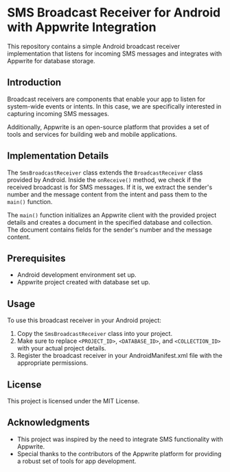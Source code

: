 # SMS Broadcast Receiver for Android with Appwrite Integration

This repository contains a simple Android broadcast receiver implementation that listens for incoming SMS messages and integrates with Appwrite for database storage.

## Introduction

Broadcast receivers are components that enable your app to listen for system-wide events or intents. In this case, we are specifically interested in capturing incoming SMS messages. 

Additionally, Appwrite is an open-source platform that provides a set of tools and services for building web and mobile applications. 

## Implementation Details

The `SmsBroadcastReceiver` class extends the `BroadcastReceiver` class provided by Android. Inside the `onReceive()` method, we check if the received broadcast is for SMS messages. If it is, we extract the sender's number and the message content from the intent and pass them to the `main()` function.

The `main()` function initializes an Appwrite client with the provided project details and creates a document in the specified database and collection. The document contains fields for the sender's number and the message content.

## Prerequisites

- Android development environment set up.
- Appwrite project created with database set up.

## Usage

To use this broadcast receiver in your Android project:

1. Copy the `SmsBroadcastReceiver` class into your project.
2. Make sure to replace `<PROJECT_ID>`, `<DATABASE_ID>`, and `<COLLECTION_ID>` with your actual project details.
3. Register the broadcast receiver in your AndroidManifest.xml file with the appropriate permissions.

## License

This project is licensed under the MIT License.

## Acknowledgments

- This project was inspired by the need to integrate SMS functionality with Appwrite.
- Special thanks to the contributors of the Appwrite platform for providing a robust set of tools for app development.


